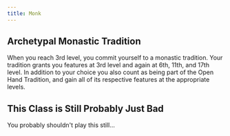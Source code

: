 ```yaml
---
title: Monk
---
```


## Archetypal Monastic Tradition
When you reach 3rd level, you commit yourself to a monastic tradition. Your tradition grants you features at 3rd level and again at 6th, 11th, and 17th level. In addition to your choice you also count as being part of the Open Hand Tradition, and gain all of its respective features at the appropriate levels.

## This Class is Still Probably Just Bad
You probably shouldn't play this still...
